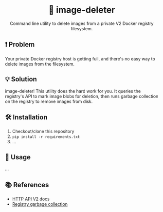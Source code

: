 <h1 align="center">
  🐳 image-deleter
</h1>
<p align="center">
  Command line utility to delete images from a private V2 Docker registry filesystem.
</p>

## ❗ Problem
Your private Docker registry host is getting full, and there's no easy way to delete images from the filesystem. 

## 💡 Solution
image-deleter! This utility does the hard work for you. It queries the registry's API to mark image blobs for deletion, then runs garbage collection on the registry to remove images from disk.

## 🛠 Installation
1. Checkout/clone this repository
2. `pip install -r requirements.txt`
3. ...

## 🚀 Usage
...

## 📚 References
- [HTTP API V2 docs](https://docs.docker.com/registry/spec/api/)
- [Registry garbage collection](https://docs.docker.com/registry/garbage-collection/)